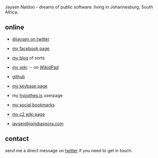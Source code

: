 
Jaysen Naidoo - dreams of public software. living in Johannesburg, South Africa.

## online

- [@jaysen on twitter](http://twitter.com/jaysen)
- [my facebook page](https://facebook.com/jaysenn)

- [my blog](http://jaysenn.blogspot.com) of sorts
- [my wiki](https://jaysen.github.io/wiki/Home.html)  -- on [WikidPad](http://wikidpad.sourceforge.net/)  

- [github](https://github.com/jaysen)
- [my keybase page](https://keybase.io/jaysen)

- my [hypothes.is](https://hypothes.is/users/jaysen) userpage
- [my social bookmarks](https://pinboard.in/u:jaysen)

- [my c2 wiki page](http://wiki.c2.com/?JaysenNaidoo) 
- [jaysen@joindiaspora.com](https://joindiaspora.com/people/4cfca20a2c17431c6b001d3e)
 


## contact
send me a direct message on [twitter](http://twitter.com/jaysen) if you need to get in touch.
